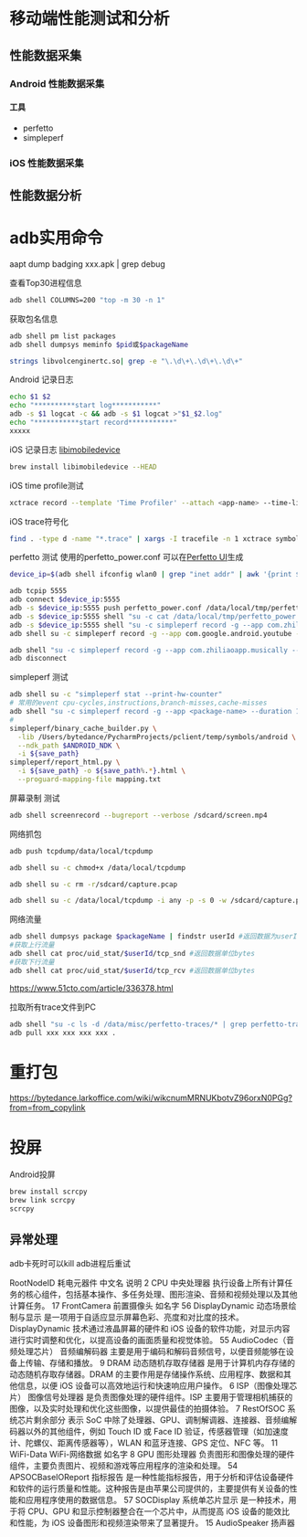 # 移动端性能测试和分析

## 性能数据采集
### Android 性能数据采集

#### 工具
- perfetto
- simpleperf

### iOS 性能数据采集
## 性能数据分析

# adb实用命令

aapt dump badging xxx.apk | grep debug

查看Top30进程信息
```bash
adb shell COLUMNS=200 "top -m 30 -n 1"
```

获取包名信息
```bash
adb shell pm list packages
adb shell dumpsys meminfo $pid或$packageName

strings libvolcenginertc.so| grep -e "\.\d\+\.\d\+\.\d\+"
```

Android 记录日志
```bash
echo $1 $2 
echo "**********start log***********"
adb -s $1 logcat -c && adb -s $1 logcat >"$1_$2.log"
echo "***********start record***********"
xxxxx
```
iOS 记录日志
[libimobiledevice](https://github.com/libimobiledevice/libimobiledevice)
```bash
brew install libimobiledevice --HEAD
```

iOS time profile测试
```bash
xctrace record --template 'Time Profiler' --attach <app-name> --time-limit 180s  --device <device-id> --output xxx.trace && say '执行完成'
```

iOS trace符号化
```bash
find . -type d -name "*.trace" | xargs -I tracefile -n 1 xctrace symbolicate --input tracefile --output ../symbolicate/tracefile --dsym <symbols-dir>
```

perfetto 测试
使用的perfetto_power.conf 可以在[Perfetto UI](https://ui.perfetto.dev/)生成
```bash
device_ip=$(adb shell ifconfig wlan0 | grep "inet addr" | awk '{print $2}' | awk -F: '{print $2}')

adb tcpip 5555
adb connect $device_ip:5555
adb -s $device_ip:5555 push perfetto_power.conf /data/local/tmp/perfetto_power.conf
adb -s $device_ip:5555 shell "su -c cat /data/local/tmp/perfetto_power.conf | perfetto -c - --txt -o /data/misc/perfetto-traces/TikTok_pixel8pro_lab_linkmic_host_nomute.perfetto-trace" && say '任务完成'
adb -s $device_ip:5555 shell "su -c simpleperf record -g --app com.zhiliaoapp.musically --duration 180 -f 1000 -e cpu-cycles -o /data/local/tmp/TikTok_pixel8pro_lab_linkmic_host_nomute.data" && say "执行完成"
adb shell su -c simpleperf record -g --app com.google.android.youtube --duration 180 -f 1000 -e cpu-cycles -o /data/local/tmp/YouTube_redmi6a_default_linkmic_host_nomute.data && say "执行完成"

adb shell "su -c simpleperf record -g --app com.zhiliaoapp.musically --duration 180 -f 1000 -e cpu-cycles -o /data/local/tmp/xx.data" && say "执行完成"
adb disconnect
```

simpleperf 测试
```bash
adb shell su -c "simpleperf stat --print-hw-counter"
# 常用的event cpu-cycles,instructions,branch-misses,cache-misses
adb shell "su -c simpleperf record -g --app <package-name> --duration 180 -f 1000 -e cpu-cycles -o /data/local/tmp/perf.data" && say "执行完成"
# 
simpleperf/binary_cache_builder.py \
  -lib /Users/bytedance/PycharmProjects/pclient/temp/symbols/android \
  --ndk_path $ANDROID_NDK \
  -i ${save_path}
simpleperf/report_html.py \
  -i ${save_path} -o ${save_path%.*}.html \
  --proguard-mapping-file mapping.txt
```

屏幕录制 测试
```bash
adb shell screenrecord --bugreport --verbose /sdcard/screen.mp4
```

网络抓包
```bash
adb push tcpdump/data/local/tcpdump

adb shell su -c chmod+x /data/local/tcpdump

adb shell su -c rm -r/sdcard/capture.pcap

adb shell su -c /data/local/tcpdump -i any -p -s 0 -w /sdcard/capture.pcap
```

网络流量
```bash
adb shell dumpsys package $packageName | findstr userId #返回数据为userId=
#获取上行流量
adb shell cat proc/uid_stat/$userId/tcp_snd #返回数据单位bytes
#获取下行流量
adb shell cat proc/uid_stat/$userId/tcp_rcv #返回数据单位bytes
```
https://www.51cto.com/article/336378.html


拉取所有trace文件到PC
```bash
adb shell "su -c ls -d /data/misc/perfetto-traces/* | grep perfetto-trace | tr '\n' ' '"
adb pull xxx xxx xxx xxx .
```
# 重打包
https://bytedance.larkoffice.com/wiki/wikcnumMRNUKbotvZ96orxN0PGg?from=from_copylink

# 投屏

Android投屏

```bash
brew install scrcpy
brew link scrcpy
scrcpy
```

## 异常处理
adb卡死时可以kill adb进程后重试

RootNodeID	耗电元器件	中文名	说明
2	CPU	中央处理器	执行设备上所有计算任务的核心组件，包括基本操作、多任务处理、图形渲染、音频和视频处理以及其他计算任务。
17	FrontCamera	前置摄像头	如名字
56	DisplayDynamic	动态场景绘制与显示	是一项用于自适应显示屏幕色彩、亮度和对比度的技术。DisplayDynamic 技术通过液晶屏幕的硬件和 iOS 设备的软件功能，对显示内容进行实时调整和优化，以提高设备的画面质量和视觉体验。
55	AudioCodec（音频处理芯片）	音频编解码器	主要是用于编码和解码音频信号，以便音频能够在设备上传输、存储和播放。
9	DRAM	动态随机存取存储器	是用于计算机内存存储的动态随机存取存储器。DRAM 的主要作用是存储操作系统、应用程序、数据和其他信息，以便 iOS 设备可以高效地运行和快速响应用户操作。
6	ISP（图像处理芯片）	图像信号处理器	是负责图像处理的硬件组件。ISP 主要用于管理相机捕获的图像，以及实时处理和优化这些图像，以提供最佳的拍摄体验。
7	RestOfSOC	系统芯片剩余部分	表示 SoC 中除了处理器、GPU、调制解调器、连接器、音频编解码器以外的其他组件，例如 Touch ID 或 Face ID 验证，传感器管理（如加速度计、陀螺仪、距离传感器等），WLAN 和蓝牙连接、GPS 定位、NFC 等。
11	WiFi-Data	WiFi-网络数据	如名字
8	GPU	图形处理器	负责图形和图像处理的硬件组件，主要负责图片、视频和游戏等应用程序的渲染和处理。
54	APSOCBaseIOReport	指标报告	是一种性能指标报告，用于分析和评估设备硬件和软件的运行质量和性能。这种报告是由苹果公司提供的，主要提供有关设备的性能和应用程序使用的数据信息。
57	SOCDisplay	系统单芯片显示	是一种技术，用于将 CPU、GPU 和显示控制器整合在一个芯片中，从而提高 iOS 设备的能效比和性能，为 iOS 设备图形和视频渲染带来了显著提升。
15	AudioSpeaker	扬声器	